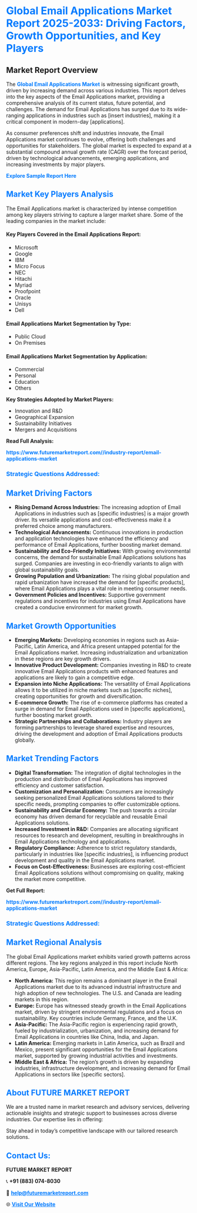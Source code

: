 <h1 style="color: #007BFF;">Global Email Applications Market Report 2025-2033: Driving Factors, Growth Opportunities, and Key Players</h1>

<section id="overview">
<h2>Market Report Overview</h2>
<p>The <a href="https://www.futuremarketreport.com//industry-report/email-applications-market" style="color: #007BFF; text-decoration: none;"><strong>Global Email Applications Market</strong></a> is witnessing significant growth, driven by increasing demand across various industries. This report delves into the key aspects of the Email Applications market, providing a comprehensive analysis of its current status, future potential, and challenges. The demand for Email Applications has surged due to its wide-ranging applications in industries such as [insert industries], making it a critical component in modern-day [applications].</p>
<p>As consumer preferences shift and industries innovate, the Email Applications market continues to evolve, offering both challenges and opportunities for stakeholders. The global market is expected to expand at a substantial compound annual growth rate (CAGR) over the forecast period, driven by technological advancements, emerging applications, and increasing investments by major players.</p>
</section>

<section id="overview">
<p><a href="https://www.futuremarketreport.com//request-sample/reportId=54444" style="color: #007BFF; text-decoration: none;"><strong>Explore Sample Report Here</strong></a></p>
</section>

<section id="key-players">
<h2 style="color: #007BFF;">Market Key Players Analysis</h2>
<p>The Email Applications market is characterized by intense competition among key players striving to capture a larger market share. Some of the leading companies in the market include:</p>
<h4>Key Players Covered in the Email Applications Report:</h4>
<ul><li>Microsoft</li><li>Google</li><li>IBM</li><li>Micro Focus</li><li>NEC</li><li>Hitachi</li><li>Myriad</li><li>Proofpoint</li><li>Oracle</li><li>Unisys</li><li>Dell</li></ul>
<h4>Email Applications Market Segmentation by Type:</h4>
<ul><li>Public Cloud</li><li>On Premises</li></ul>

<h4>Email Applications Market Segmentation by Application:</h4>
<ul><li>Commercial</li><li>Personal</li><li>Education</li><li>Others</li></ul>
<p><strong>Key Strategies Adopted by Market Players:</strong></p>
<ul>
<li>Innovation and R&D</li>
<li>Geographical Expansion</li>
<li>Sustainability Initiatives</li>
<li>Mergers and Acquisitions</li>
</ul>
</section>

<section>
<p><strong>Read Full Analysis: </strong></p><a href="https://www.futuremarketreport.com//industry-report/email-applications-market" style="color: #007BFF; text-decoration: none;"><strong>https://www.futuremarketreport.com//industry-report/email-applications-market</strong></a>
<h3 style="color: #007BFF;">Strategic Questions Addressed:</h3>
</section>

<section id="driving-factors">
<h2 style="color: #007BFF;">Market Driving Factors</h2>
<ul>
<li><strong>Rising Demand Across Industries:</strong> The increasing adoption of Email Applications in industries such as [specific industries] is a major growth driver. Its versatile applications and cost-effectiveness make it a preferred choice among manufacturers.</li>
<li><strong>Technological Advancements:</strong> Continuous innovations in production and application technologies have enhanced the efficiency and performance of Email Applications, further boosting market demand.</li>
<li><strong>Sustainability and Eco-Friendly Initiatives:</strong> With growing environmental concerns, the demand for sustainable Email Applications solutions has surged. Companies are investing in eco-friendly variants to align with global sustainability goals.</li>
<li><strong>Growing Population and Urbanization:</strong> The rising global population and rapid urbanization have increased the demand for [specific products], where Email Applications plays a vital role in meeting consumer needs.</li>
<li><strong>Government Policies and Incentives:</strong> Supportive government regulations and incentives for industries using Email Applications have created a conducive environment for market growth.</li>
</ul>
</section>

<section id="growth-opportunities">
<h2 style="color: #007BFF;">Market Growth Opportunities</h2>
<ul>
<li><strong>Emerging Markets:</strong> Developing economies in regions such as Asia-Pacific, Latin America, and Africa present untapped potential for the Email Applications market. Increasing industrialization and urbanization in these regions are key growth drivers.</li>
<li><strong>Innovative Product Development:</strong> Companies investing in R&D to create innovative Email Applications products with enhanced features and applications are likely to gain a competitive edge.</li>
<li><strong>Expansion into Niche Applications:</strong> The versatility of Email Applications allows it to be utilized in niche markets such as [specific niches], creating opportunities for growth and diversification.</li>
<li><strong>E-commerce Growth:</strong> The rise of e-commerce platforms has created a surge in demand for Email Applications used in [specific applications], further boosting market growth.</li>
<li><strong>Strategic Partnerships and Collaborations:</strong> Industry players are forming partnerships to leverage shared expertise and resources, driving the development and adoption of Email Applications products globally.</li>
</ul>
</section>

<section id="trending-factors">
<h2 style="color: #007BFF;">Market Trending Factors</h2>
<ul>
<li><strong>Digital Transformation:</strong> The integration of digital technologies in the production and distribution of Email Applications has improved efficiency and customer satisfaction.</li>
<li><strong>Customization and Personalization:</strong> Consumers are increasingly seeking personalized Email Applications solutions tailored to their specific needs, prompting companies to offer customizable options.</li>
<li><strong>Sustainability and Circular Economy:</strong> The push towards a circular economy has driven demand for recyclable and reusable Email Applications solutions.</li>
<li><strong>Increased Investment in R&D:</strong> Companies are allocating significant resources to research and development, resulting in breakthroughs in Email Applications technology and applications.</li>
<li><strong>Regulatory Compliance:</strong> Adherence to strict regulatory standards, particularly in industries like [specific industries], is influencing product development and quality in the Email Applications market.</li>
<li><strong>Focus on Cost-Effectiveness:</strong> Businesses are exploring cost-efficient Email Applications solutions without compromising on quality, making the market more competitive.</li>
</ul>
</section>

<section>
<p><strong>Get Full Report: </strong></p><a href="https://www.futuremarketreport.com//industry-report/email-applications-market" style="color: #007BFF; text-decoration: none;"><strong>https://www.futuremarketreport.com//industry-report/email-applications-market</strong></a>
<h3 style="color: #007BFF;">Strategic Questions Addressed:</h3>
</section>


<section id="regional-analysis">
<h2 style="color: #007BFF;">Market Regional Analysis</h2>
<p>The global Email Applications market exhibits varied growth patterns across different regions. The key regions analyzed in this report include North America, Europe, Asia-Pacific, Latin America, and the Middle East & Africa:</p>
<ul>
<li><strong>North America:</strong> This region remains a dominant player in the Email Applications market due to its advanced industrial infrastructure and high adoption of new technologies. The U.S. and Canada are leading markets in this region.</li>
<li><strong>Europe:</strong> Europe has witnessed steady growth in the Email Applications market, driven by stringent environmental regulations and a focus on sustainability. Key countries include Germany, France, and the U.K.</li>
<li><strong>Asia-Pacific:</strong> The Asia-Pacific region is experiencing rapid growth, fueled by industrialization, urbanization, and increasing demand for Email Applications in countries like China, India, and Japan.</li>
<li><strong>Latin America:</strong> Emerging markets in Latin America, such as Brazil and Mexico, present significant opportunities for the Email Applications market, supported by growing industrial activities and investments.</li>
<li><strong>Middle East & Africa:</strong> The region’s growth is driven by expanding industries, infrastructure development, and increasing demand for Email Applications in sectors like [specific sectors].</li>
</ul>
</section>

<footer>
<h2 style="color: #007BFF;">About FUTURE MARKET REPORT</h2>
<p>We are a trusted name in market research and advisory services, delivering actionable insights and strategic support to businesses across diverse industries. Our expertise lies in offering:</p>

<p>Stay ahead in today’s competitive landscape with our tailored research solutions.</p>

<h2 style="color: #007BFF;">Contact Us:</h2>
<p><strong>FUTURE MARKET REPORT</strong></p>
<p>📞 <strong>+91 (883) 074-8030</strong></p>
<p>📧 <strong><a href="mailto:help@futuremarketreport.com" style="color: #007BFF;">help@futuremarketreport.com</a></strong></p>
<p>🌐 <strong><a href="https://www.futuremarketreport.com/" style="color: #007BFF;">Visit Our Website</a></strong></p>
</footer>